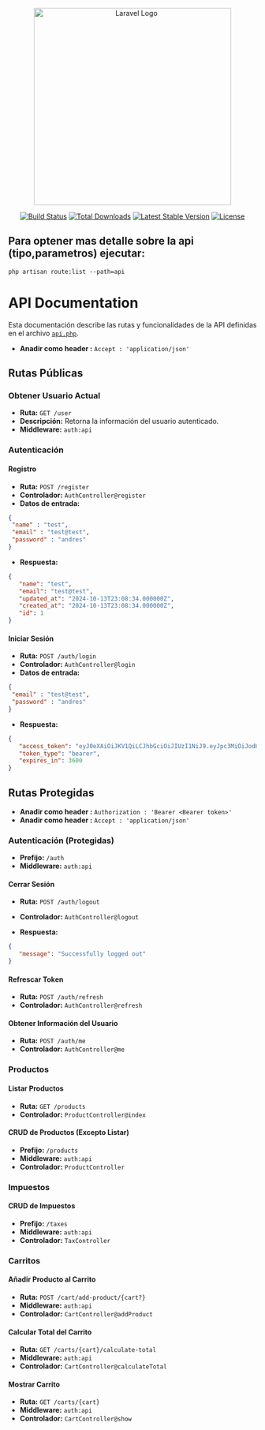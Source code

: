 <p align="center"><a href="https://laravel.com" target="_blank"><img src="https://raw.githubusercontent.com/laravel/art/master/logo-lockup/5%20SVG/2%20CMYK/1%20Full%20Color/laravel-logolockup-cmyk-red.svg" width="400" alt="Laravel Logo"></a></p>

<p align="center">
<a href="https://github.com/laravel/framework/actions"><img src="https://github.com/laravel/framework/workflows/tests/badge.svg" alt="Build Status"></a>
<a href="https://packagist.org/packages/laravel/framework"><img src="https://img.shields.io/packagist/dt/laravel/framework" alt="Total Downloads"></a>
<a href="https://packagist.org/packages/laravel/framework"><img src="https://img.shields.io/packagist/v/laravel/framework" alt="Latest Stable Version"></a>
<a href="https://packagist.org/packages/laravel/framework"><img src="https://img.shields.io/packagist/l/laravel/framework" alt="License"></a>
</p>

## Para optener mas detalle sobre la api (tipo,parametros) ejecutar:
 ```shell
php artisan route:list --path=api
```

# API Documentation

Esta documentación describe las rutas y funcionalidades de la API definidas en el archivo [`api.php`](routes/api.php).
- **Anadir como header :** `Accept : 'application/json'`
## Rutas Públicas

### Obtener Usuario Actual
- **Ruta:** `GET /user`
- **Descripción:** Retorna la información del usuario autenticado.
- **Middleware:** `auth:api`

### Autenticación

#### Registro
- **Ruta:** `POST /register`
- **Controlador:** `AuthController@register`
- **Datos de entrada:**
 ```json
{
  "name" : "test",
  "email" : "test@test",
  "password" : "andres"
}
```
- **Respuesta:**
 ```json
{
    "name": "test",
    "email": "test@test",
    "updated_at": "2024-10-13T23:08:34.000000Z",
    "created_at": "2024-10-13T23:08:34.000000Z",
    "id": 1
}
```

#### Iniciar Sesión
- **Ruta:** `POST /auth/login`
- **Controlador:** `AuthController@login`
- **Datos de entrada:**
 ```json
{
  "email" : "test@test",
  "password" : "andres"
}
```
- **Respuesta:**
 ```json
{
    "access_token": "eyJ0eXAiOiJKV1QiLCJhbGciOiJIUzI1NiJ9.eyJpc3MiOiJodHRwOi8vMTI3Lj...",
    "token_type": "bearer",
    "expires_in": 3600
}
```

## Rutas Protegidas
- **Anadir como header :** `Authorization : 'Bearer <Bearer token>'`
- **Anadir como header :** `Accept : 'application/json'`
### Autenticación (Protegidas)
- **Prefijo:** `/auth`
- **Middleware:** `auth:api`

#### Cerrar Sesión
- **Ruta:** `POST /auth/logout`
- **Controlador:** `AuthController@logout`

- **Respuesta:**
 ```json
{
    "message": "Successfully logged out"
}
```
#### Refrescar Token
- **Ruta:** `POST /auth/refresh`
- **Controlador:** `AuthController@refresh`

#### Obtener Información del Usuario
- **Ruta:** `POST /auth/me`
- **Controlador:** `AuthController@me`

### Productos

#### Listar Productos
- **Ruta:** `GET /products`
- **Controlador:** `ProductController@index`

#### CRUD de Productos (Excepto Listar)
- **Prefijo:** `/products`
- **Middleware:** `auth:api`
- **Controlador:** `ProductController`

### Impuestos

#### CRUD de Impuestos
- **Prefijo:** `/taxes`
- **Middleware:** `auth:api`
- **Controlador:** `TaxController`

### Carritos

#### Añadir Producto al Carrito
- **Ruta:** `POST /cart/add-product/{cart?}`
- **Middleware:** `auth:api`
- **Controlador:** `CartController@addProduct`

#### Calcular Total del Carrito
- **Ruta:** `GET /carts/{cart}/calculate-total`
- **Middleware:** `auth:api`
- **Controlador:** `CartController@calculateTotal`

#### Mostrar Carrito
- **Ruta:** `GET /carts/{cart}`
- **Middleware:** `auth:api`
- **Controlador:** `CartController@show`
